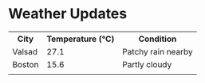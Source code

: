 # Weather Updates

<!-- WEATHER-UPDATE-START -->
<table><tr><th>City</th><th>Temperature (°C)</th><th>Condition</th></tr><tr><td>Valsad</td><td>27.1</td><td>Patchy rain nearby</td></tr><tr><td>Boston</td><td>15.6</td><td>Partly cloudy</td></tr><tr><td></td><td></td><td></td></tr></table>
<!-- WEATHER-UPDATE-END -->
